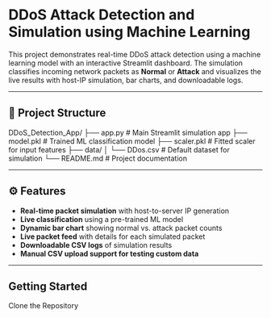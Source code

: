 # DDoS Attack Detection and Simulation using Machine Learning

This project demonstrates real-time DDoS attack detection using a machine learning model with an interactive Streamlit dashboard. The simulation classifies incoming network packets as **Normal** or **Attack** and visualizes the live results with host-IP simulation, bar charts, and downloadable logs.

---

## 🔧 Project Structure

DDoS_Detection_App/
├── app.py # Main Streamlit simulation app
├── model.pkl # Trained ML classification model
├── scaler.pkl # Fitted scaler for input features
├── data/
│ └── DDos.csv # Default dataset for simulation
└── README.md # Project documentation


---

## ⚙️ Features

- **Real-time packet simulation** with host-to-server IP generation
- **Live classification** using a pre-trained ML model
- **Dynamic bar chart** showing normal vs. attack packet counts
- **Live packet feed** with details for each simulated packet
- **Downloadable CSV logs** of simulation results
- **Manual CSV upload support for testing custom data**

---

## Getting Started
Clone the Repository
